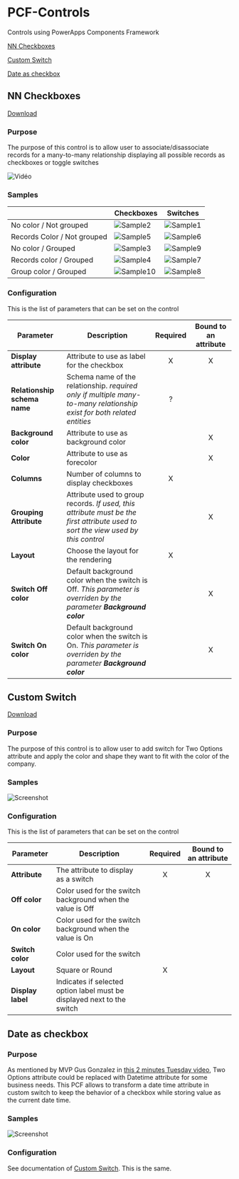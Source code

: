 # PCF-Controls
Controls using PowerApps Components Framework

[NN Checkboxes](#nn-checkboxes)

[Custom Switch](#custom-switch)

[Date as checkbox](#date-as-checkbox)

## NN Checkboxes

[Download](https://github.com/MscrmTools/PCF-Controls/releases/)

### Purpose
The purpose of this control is to allow user to associate/disassociate records for a many-to-many relationship displaying all possible records as checkboxes or toggle switches

![Vidéo](https://github.com/MscrmTools/PCF-Controls/blob/master/NNCheckboxes/Screenshots/video.gif?raw=true)

### Samples
||Checkboxes|Switches|
|--|--|--|
|No color / Not grouped|![Sample2](https://github.com/MscrmTools/PCF-Controls/blob/master/NNCheckboxes/Screenshots/Sample2.png?raw=true)|![Sample1](https://github.com/MscrmTools/PCF-Controls/blob/master/NNCheckboxes/Screenshots/Sample1.png?raw=true)|
|Records Color / Not grouped|![Sample5](https://github.com/MscrmTools/PCF-Controls/blob/master/NNCheckboxes/Screenshots/Sample5.png?raw=true)|![Sample6](https://github.com/MscrmTools/PCF-Controls/blob/master/NNCheckboxes/Screenshots/Sample6.png?raw=true)|
|No color / Grouped|![Sample3](https://github.com/MscrmTools/PCF-Controls/blob/master/NNCheckboxes/Screenshots/Sample3.png?raw=true)|![Sample9](https://github.com/MscrmTools/PCF-Controls/blob/master/NNCheckboxes/Screenshots/Sample9.png?raw=true)|
|Records color / Grouped |![Sample4](https://github.com/MscrmTools/PCF-Controls/blob/master/NNCheckboxes/Screenshots/Sample4.png?raw=true)|![Sample7](https://github.com/MscrmTools/PCF-Controls/blob/master/NNCheckboxes/Screenshots/Sample7.png?raw=true)|
|Group color / Grouped|![Sample10](https://github.com/MscrmTools/PCF-Controls/blob/master/NNCheckboxes/Screenshots/Sample10.png?raw=true)|![Sample8](https://github.com/MscrmTools/PCF-Controls/blob/master/NNCheckboxes/Screenshots/Sample8.png?raw=true)|

### Configuration

This is the list of parameters that can be set on the control

|Parameter|Description|Required|Bound to an attribute|
|---------|-----------|:----:|:---:|
|**Display attribute**|Attribute to use as label for the checkbox|X|X|
|**Relationship schema name**|Schema name of the relationship. *required only if multiple many-to-many relationship exist for both related entities*|?||
|**Background color**|Attribute to use as background color||X|
|**Color**|Attribute to use as forecolor||X|
|**Columns**|Number of columns to display checkboxes|X||
|**Grouping Attribute**|Attribute used to group records. *If used, this attribute must be the first attribute used to sort the view used by this control*||X
|**Layout**|Choose the layout for the rendering|X||
|**Switch Off color**|Default background color when the switch is Off. *This parameter is overriden by the parameter **Background color***||X|
|**Switch On color**|Default background color when the switch is On. *This parameter is overriden by the parameter **Background color***||X|


## Custom Switch

[Download](https://github.com/MscrmTools/PCF-Controls/releases/)

### Purpose
The purpose of this control is to allow user to add switch for Two Options attribute and apply the color and shape they want to fit with the color of the company.

### Samples

![Screenshot](https://github.com/MscrmTools/PCF-Controls/blob/master/CustomSwitch/screenshots/capture.png?raw=true)

### Configuration

This is the list of parameters that can be set on the control

|Parameter|Description|Required|Bound to an attribute|
|---------|-----------|:----:|:---:|
|**Attribute**|The attribute to display as a switch|X|X|
|**Off color**|Color used for the switch background when the value is Off|||
|**On color**|Color used for the switch background when the value is On|||
|**Switch color**|Color used for the switch|||
|**Layout**|Square or Round|X||
|**Display label**|Indicates if selected option label must be displayed next to the switch||

## Date as checkbox

### Purpose
As mentioned by MVP Gus Gonzalez in [this 2 minutes Tuesday video](https://www.youtube.com/watch?v=cuQIIAQPHbk), Two Options attribute could be replaced with Datetime attribute for some business needs. This PCF allows to transform a date time attribute in custom switch to keep the behavior of a checkbox while storing value as the current date time.

### Samples
![Screenshot](https://github.com/MscrmTools/PCF-Controls/raw/master/DateAsCheckbox/screenshots/dateAsCheckbox.gif?raw=true)

### Configuration
See documentation of [Custom Switch](#custom-switch). This is the same.
